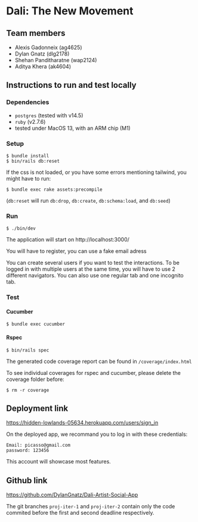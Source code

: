 # Dali: The New Movement

## Team members

- Alexis Gadonneix (ag4625)
- Dylan Gnatz (dlg2178)
- Shehan Panditharatne (wap2124)
- Aditya Khera (ak4604)

## Instructions to run and test locally

### Dependencies

- `postgres` (tested with v14.5)
- `ruby` (v2.7.6)
- tested under MacOS 13, with an ARM chip (M1)

### Setup

```
$ bundle install
$ bin/rails db:reset
```

If the css is not loaded, or you have some errors mentioning tailwind, you might have to run:

```
$ bundle exec rake assets:precompile
```

(`db:reset` will run `db:drop`, `db:create`, `db:schema:load`, and `db:seed`)

### Run

```
$ ./bin/dev
```

The application will start on http://localhost:3000/

You will have to register, you can use a fake email adress

You can create several users if you want to test the interactions. To be logged in with multiple users at the same time, you will have to use 2 different navigators. You can also use one regular tab and one incognito tab.

### Test

#### Cucumber

```
$ bundle exec cucumber
```

#### Rspec

```
$ bin/rails spec
```

The generated code coverage report can be found in `/coverage/index.html`

To see individual coverages for rspec and cucumber, please delete the coverage folder before:

```
$ rm -r coverage
```

## Deployment link

https://hidden-lowlands-05634.herokuapp.com/users/sign_in

On the deployed app, we recommand you to log in with these credentials:

```
Email: picasso@gmail.com
password: 123456
```

This account will showcase most features.

## Github link

https://github.com/DylanGnatz/Dali-Artist-Social-App

The git branches `proj-iter-1` and `proj-iter-2` contain only the code commited before the first and second deadline respectively.
